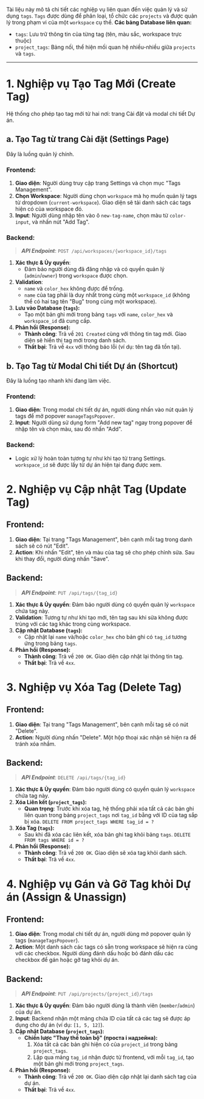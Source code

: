 Tài liệu này mô tả chi tiết các nghiệp vụ liên quan đến việc quản lý và sử dụng `tags`. `Tags` được dùng để phân loại, tổ chức các `projects` và được quản lý trong phạm vi của một `workspace` cụ thể.
**Các bảng Database liên quan:**
- `tags`: Lưu trữ thông tin của từng tag (tên, màu sắc, workspace trực thuộc)
- `project_tags`: Bảng nối, thể hiện mối quan hệ nhiều-nhiều giữa `projects` và `tags`.
---
# **1. Nghiệp vụ Tạo Tag Mới (Create Tag)**
Hệ thống cho phép tạo tag mới từ hai nơi: trang Cài đặt và modal chi tiết Dự án.
## **a. Tạo Tag từ trang Cài đặt (Settings Page)**
Đây là luồng quản lý chính.
### **Frontend:**
1. **Giao diện**: Người dùng truy cập trang Settings và chọn mục "Tags Management".
2. **Chọn Workspace**: Người dùng chọn `workspace` mà họ muốn quản lý tags từ dropdown (`current-workspace`). Giao diện sẽ tải danh sách các tags hiện có của workspace đó.
3. **Input**: Người dùng nhập tên vào ô `new-tag-name`, chọn màu từ `color-input`, và nhấn nút "Add Tag".
### **Backend:**
> **_API Endpoint_**: `POST /api/workspaces/{workspace_id}/tags`
1. **Xác thực & Ủy quyền**:
    - Đảm bảo người dùng đã đăng nhập và có quyền quản lý (`admin`/`owner`) trong `workspace` được chọn.  
2. **Validation**:
    - `name` và `color_hex` không được để trống.
    - `name` của tag phải là duy nhất trong cùng một `workspace_id` (không thể có hai tag tên "Bug" trong cùng một workspace).
3. **Lưu vào Database (`tags`):**
    - Tạo một bản ghi mới trong bảng `tags` với `name`, `color_hex` và `workspace_id` đã cung cấp.
4. **Phản hồi (Response):**
    - **Thành công**: Trả về `201 Created` cùng với thông tin tag mới. Giao diện sẽ hiển thị tag mới trong danh sách.
    - **Thất bại**: Trả về `4xx` với thông báo lỗi (ví dụ: tên tag đã tồn tại).
## **b. Tạo Tag từ Modal Chi tiết Dự án (Shortcut)**
Đây là luồng tạo nhanh khi đang làm việc.
### **Frontend:**
1. **Giao diện**: Trong modal chi tiết dự án, người dùng nhấn vào nút quản lý tags để mở popover `manageTagsPopover`.
2. **Input**: Người dùng sử dụng form "Add new tag" ngay trong popover để nhập tên và chọn màu, sau đó nhấn "Add".
### **Backend:**
- Logic xử lý hoàn toàn tương tự như khi tạo từ trang Settings. `workspace_id` sẽ được lấy từ dự án hiện tại đang được xem.
# **2. Nghiệp vụ Cập nhật Tag (Update Tag)**
## **Frontend:**
1. **Giao diện**: Tại trang "Tags Management", bên cạnh mỗi tag trong danh sách sẽ có nút "Edit". 
2. **Action**: Khi nhấn "Edit", tên và màu của tag sẽ cho phép chỉnh sửa. Sau khi thay đổi, người dùng nhấn "Save".
## **Backend:**
> **_API Endpoint_**: `PUT /api/tags/{tag_id}`
1. **Xác thực & Ủy quyền**: Đảm bảo người dùng có quyền quản lý `workspace` chứa tag này.
2. **Validation**: Tương tự như khi tạo mới, tên tag sau khi sửa không được trùng với các tag khác trong cùng workspace.
3. **Cập nhật Database (`tags`):**
    - Cập nhật lại `name` và/hoặc `color_hex` cho bản ghi có `tag_id` tương ứng trong bảng `tags`.   
4. **Phản hồi (Response):**
    - **Thành công**: Trả về `200 OK`. Giao diện cập nhật lại thông tin tag.
    - **Thất bại**: Trả về `4xx`.
# **3. Nghiệp vụ Xóa Tag (Delete Tag)**
## **Frontend:**
1. **Giao diện**: Tại trang "Tags Management", bên cạnh mỗi tag sẽ có nút "Delete".
2. **Action**: Người dùng nhấn "Delete". Một hộp thoại xác nhận sẽ hiện ra để tránh xóa nhầm.
## **Backend:**
> **_API Endpoint_**: `DELETE /api/tags/{tag_id}`
1. **Xác thực & Ủy quyền**: Đảm bảo người dùng có quyền quản lý `workspace` chứa tag này.
2. **Xóa Liên kết (`project_tags`):**
    - **Quan trọng**: Trước khi xóa tag, hệ thống phải xóa tất cả các bản ghi liên quan trong bảng `project_tags` nơi `tag_id` bằng với ID của tag sắp bị xóa. `DELETE FROM project_tags WHERE tag_id = ?`
3. **Xóa Tag (`tags`):**
    - Sau khi đã xóa các liên kết, xóa bản ghi tag khỏi bảng `tags`. `DELETE FROM tags WHERE id = ?`
4. **Phản hồi (Response):**
    - **Thành công**: Trả về `200 OK`. Giao diện sẽ xóa tag khỏi danh sách.
    - **Thất bại**: Trả về `4xx`.
# **4. Nghiệp vụ Gán và Gỡ Tag khỏi Dự án (Assign & Unassign)**
## **Frontend:**
1. **Giao diện**: Trong modal chi tiết dự án, người dùng mở popover quản lý tags (`manageTagsPopover`).
2. **Action**: Một danh sách các tags có sẵn trong workspace sẽ hiện ra cùng với các checkbox. Người dùng đánh dấu hoặc bỏ đánh dấu các checkbox để gán hoặc gỡ tag khỏi dự án.
## **Backend:**
> **_API Endpoint_**: `PUT /api/projects/{project_id}/tags`
1. **Xác thực & Ủy quyền**: Đảm bảo người dùng là thành viên (`member`/`admin`) của dự án.
2. **Input**: Backend nhận một mảng chứa ID của tất cả các tag sẽ được áp dụng cho dự án (ví dụ: `[1, 5, 12]`).
3. **Cập nhật Database (`project_tags`):**
    - **Chiến lược "Thay thế toàn bộ" (проста і надзейна):**
        1. Xóa tất cả các bản ghi hiện có của `project_id` trong bảng `project_tags`.
        2. Lặp qua mảng `tag_id` nhận được từ frontend, với mỗi `tag_id`, tạo một bản ghi mới trong `project_tags`.
4. **Phản hồi (Response):**
    - **Thành công**: Trả về `200 OK`. Giao diện cập nhật lại danh sách tag của dự án.
    - **Thất bại**: Trả về `4xx`.